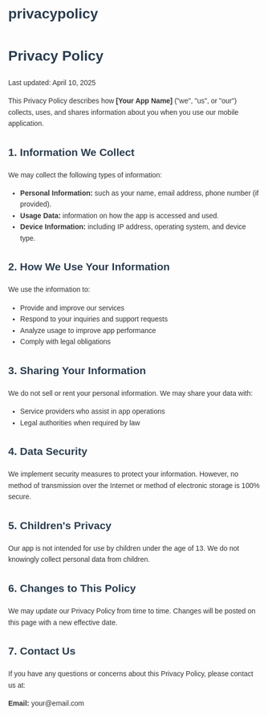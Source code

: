 ﻿# privacypolicy
<!DOCTYPE html>
<html lang="en">
<head>
  <meta charset="UTF-8">
  <title>Privacy Policy</title>
  <style>
    body {
      font-family: Arial, sans-serif;
      line-height: 1.6;
      margin: 40px;
      color: #333;
    }
    h1, h2 {
      color: #2c3e50;
    }
  </style>
</head>
<body>

  <h1>Privacy Policy</h1>
  <p>Last updated: April 10, 2025</p>

  <p>This Privacy Policy describes how <strong>[Your App Name]</strong> ("we", "us", or "our") collects, uses, and shares information about you when you use our mobile application.</p>

  <h2>1. Information We Collect</h2>
  <p>We may collect the following types of information:</p>
  <ul>
    <li><strong>Personal Information:</strong> such as your name, email address, phone number (if provided).</li>
    <li><strong>Usage Data:</strong> information on how the app is accessed and used.</li>
    <li><strong>Device Information:</strong> including IP address, operating system, and device type.</li>
  </ul>

  <h2>2. How We Use Your Information</h2>
  <p>We use the information to:</p>
  <ul>
    <li>Provide and improve our services</li>
    <li>Respond to your inquiries and support requests</li>
    <li>Analyze usage to improve app performance</li>
    <li>Comply with legal obligations</li>
  </ul>

  <h2>3. Sharing Your Information</h2>
  <p>We do not sell or rent your personal information. We may share your data with:</p>
  <ul>
    <li>Service providers who assist in app operations</li>
    <li>Legal authorities when required by law</li>
  </ul>

  <h2>4. Data Security</h2>
  <p>We implement security measures to protect your information. However, no method of transmission over the Internet or method of electronic storage is 100% secure.</p>

  <h2>5. Children's Privacy</h2>
  <p>Our app is not intended for use by children under the age of 13. We do not knowingly collect personal data from children.</p>

  <h2>6. Changes to This Policy</h2>
  <p>We may update our Privacy Policy from time to time. Changes will be posted on this page with a new effective date.</p>

  <h2>7. Contact Us</h2>
  <p>If you have any questions or concerns about this Privacy Policy, please contact us at:</p>
  <p><strong>Email:</strong> your@email.com</p>

</body>
</html>
